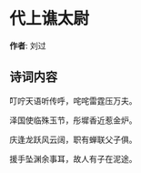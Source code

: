 # 代上谯太尉

**作者**: 刘过

## 诗词内容

叮咛天语听传呼，咤咤雷霆压万夫。

泽国使临殊玉节，彤墀香近惹金炉。

庆逢龙跃风云阔，职有蝉联父子俱。

援手坠渊余事耳，故人有子在泥途。

